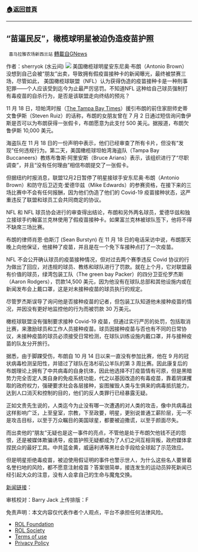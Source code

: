 ###  [:house:返回首頁](https://github.com/ourhimalayas/txt)
---


## “苗逼民反”，橄榄球明星被迫伪造疫苗护照
` 喜马拉雅农场新西兰站` [轉載自GNews](https://gnews.org/zh-hans/1722359/)

作者：sherryok (水云间)
![](https://assets.gnews.org/wp-content/uploads/2021/12/截屏2021-12-05-19.44.54.jpg)
美国橄榄球明星安东尼奥·布朗（Antonio Brown）没想到自己会被“朋友”出卖，导致拥有假疫苗接种卡的新闻曝光，最终被禁赛三场，尽管如此， 美国橄榄球联盟（NFL）认为获得伪造的疫苗接种卡是一种刑事犯罪——个人应该受到迄今为止最严厉惩罚。不知道NFL 这种给自己球员强制打有毒疫苗的自杀行为，是否是该联盟走向终结的预兆？

11 月 18 日，坦帕湾时报（[The Tampa Bay Times](https://www.tampabay.com/sports/bucs/2021/11/18/bucs-antonio-brown-accused-of-obtaining-fake-vaccine-card/)）援引布朗的前住家厨师史蒂文鲁伊斯（Steven Ruiz）的话称，布朗的女朋友曾在 7 月 2 日通过短信询问鲁伊斯是否可以为布朗获得一张假卡，布朗愿意为此支付 500 美元。据报道，布朗欠鲁伊斯 10,000 美元。

海盗队在 11 月 18 日的一份声明中表示，他们已经审查了所有卡片，但没有“发现”任何违规行为。第二天，美国橄榄球坦帕湾海盗队（Tampa Bay Buccaneers）教练布鲁斯·阿里安斯（Bruce Arians）表示，该组织进行了“尽职调查”，并且“没有任何理由”相信布朗提交了一张假卡。

但据纽约时报消息，联盟12月2日暂停了明星接球手安东尼奥·布朗（Antonio Brown）和防守后卫迈克·爱德华兹（Mike Edwards）的参赛资格，在接下来的三场比赛中不会有任何报酬，因为他们伪造了他们的 Covid-19 疫苗接种状态，这严重违反了联盟和球员工会共同商定的协议。

NFL 和 NFL 球员协会进行的审查得出结论，布朗和另外两名球员，爱德华兹和独立接球手约翰富兰克林使用了假疫苗接种卡。如果富兰克林被球队签下，他将不得不缺席三场比赛。

布朗的律师肖恩·伯斯汀 (Sean Burstyn) 在 11 月 18 日的电话采访中说，布朗那天晚上向他保证，他接种了疫苗，并且是在一个免下车接种点打了一次疫苗。

NFL 不会公开确认球员的疫苗接种情况，但对过去两个赛季违反 Covid 协议的行为做出了回应，对违规的球员、教练和球队进行了罚款。就在上个月，它对联盟最有价值的球员，绿湾包装工队（The green bay Packer）的四分卫亚伦罗杰斯（Aaron Rodgers），罚款14,500 美元，因为他没有在球队总部和其他设施内或在新闻发布会上戴口罩，这是对未接种疫苗的球员执行的规定。

尽管罗杰斯误导了询问他是否接种疫苗的记者，但包装工队知道他未接种疫苗的情况，并因没有更好地监控他的行为而被罚款 30 万美元。

橄榄球联盟没有强制要求接种 Covid-19 疫苗，但通过实行严厉的处罚，包括取消比赛，来激励球员和工作人员接种疫苗。球员因接种疫苗与否也有不同的日常协议，未接种疫苗的球员必须接受日常检测，在球队训练设施内戴口罩，并与接种疫苗的队友分开旅行。

据悉，由于脚踝受伤，布朗自 10 月 14 日以来一直没有参加比赛，他在 9 月的冠状病毒检测呈阳性，并错过了球队在洛杉矶公羊队的第 3 周比赛。因此康复后的布朗理论上拥有了中共病毒的自身抗体，因此他选择不打疫苗情有可原，但是黑暗势力完全否定人类自身的免疫系统功能，代之以基因改造的有毒疫苗，靠着阴谋攫取的政府权力，强硬要求社会各层接种，妄图摧毁人类与生俱来的病毒抵抗能力，达到人口消灭和控制的目的，他们的反人类罪行已经暴露无疑。

正如文贵先生说的，人类迄今为止没有哪一次遭遇的对人类的攻击，像中共病毒战这样影响广泛，上至皇室，宗教，下至政要，明星，更别说普通工薪阶层，无一不是攻击目标，以至于万众瞩目的美国球星，都要被迫撒谎，以至于颜面尽失。

而出卖他的“朋友”无疑也是这一事件的亮点，不管他是处于布朗欠他钱不还的怨恨，还是被媒体欺骗诱导，疫苗护照无疑都成为了人们之间互相背叛，政府媒体拿捏民众的最好工具。中共蓝金黄，威逼利诱等黑社会手段给全球起了示范效应。

但是明星拒绝毒疫苗，被迫使用假证明的事件也警示世人，为什么这些名人要冒着名誉扫地的风险，都不愿意注射疫苗？答案很简单，接连发生的运动员猝死新闻已经引起大众的注意，没有人会拿自己的生命与魔鬼交换。

[新闻链接](https://www.nytimes.com/2021/12/02/sports/football/antonio-brown-covid-vaccine-suspended.html)：

审核校对：Barry Jack
上传排版：F

 

免责声明：本文内容仅代表作者个人观点，平台不承担任何法律风险。

- [ROL Foundation](https://rolfoundation.org/)
- [ROL Society](https://rolsociety.org/)
- [Terms of use](https://gnews.org/terms-of-use-3/)
- [Privacy Policy](https://gnews.org/privacy-policy/)
